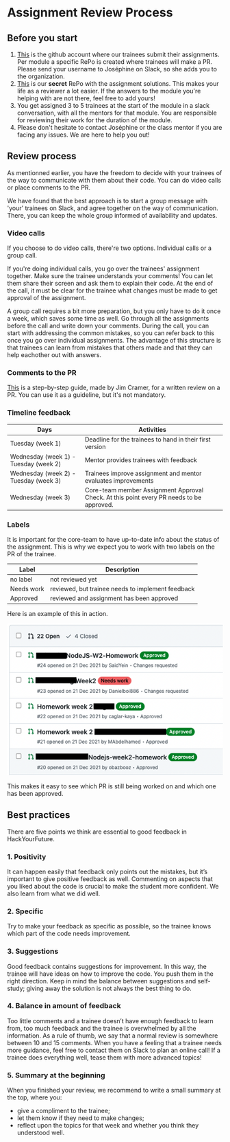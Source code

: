 # Assignment Review Process

## Before you start
1. [This](https://github.com/HackYourAssignment) is the github account where our trainees submit their assignments. Per module a specific RePo is created where trainees will make a PR.  Please send your username to Joséphine on Slack, so she adds you to the organization. 
2. [This](https://github.com/HackYourAssignment/assignment-solutions) is our **secret** RePo with the assignment solutions. This makes your life as a reviewer a lot easier. If the answers to the module you're helping with are not there, feel free to add yours! 
3. You get assigned 3 to 5 trainees at the start of the module in a slack conversation, with all the mentors for that module. You are responsible for reviewing their work for the duration of the module.
4. Please don't hesitate to contact Joséphine or the class mentor if you are facing any issues. We are here to help you out!  

## Review process
As mentionned earlier, you have the freedom to decide with your trainees of the way to communicate with them about their code. You can do video calls or place comments to the PR.

We have found that the best approach is to start a group message with 'your' trainees on Slack, and agree together on the way of communication. There, you can keep the whole group informed of availability and updates.

### Video calls
If you choose to do video calls, there're two options. Individual calls or a group call. 

If you're doing individual calls, you go over the trainees' assignment together. Make sure the trainee understands your comments! You can let them share their screen and ask them to explain their code. At the end of the call, it must be clear for the trainee what changes must be made to get approval of the assignment. 

A group call requires a bit more preparation, but you only have to do it once a week, which saves some time as well. Go through all the assignments before the call and write down your comments. During the call, you can start with addressing the common mistakes, so you can refer back to this once you go over individual assignments. The advantage of this structure is that trainees can learn from mistakes that others made and that they can help eachother out with answers. 

### Comments to the PR
[This](https://github.com/HackYourFuture/mentors/blob/main/assignment-support/review-in-written.md) is a step-by-step guide, made by Jim Cramer, for a written review on a PR. You can use it as a guideline, but it's not mandatory.

### Timeline feedback
| Days | Activities |
| --- | --- |
|Tuesday (week 1)  | Deadline for the trainees to hand in their first version   |
|Wednesday (week 1) - Tuesday (week 2)  | Mentor provides trainees with feedback  |
| Wednesday (week 2) - Tuesday (week 3)  | Trainees improve assignment and mentor evaluates improvements   |
| Wednesday (week 3) | Core-team member Assignment Approval Check. At this point every PR needs to be approved. |

### Labels 
It is important for the core-team to have up-to-date info about the status of the assignment. This is why we expect you to work with two labels on the PR of the trainee.

| Label | Description |
| --- | --- |
|no label  |not reviewed yet   |
|Needs work   |reviewed, but trainee needs to implement feedback  |
|Approved   |reviewed and assignment has been approved   |

Here is an example of this in action.

![labels](https://github.com/HackYourFuture/mentors/blob/main/assets/labels.png)

This makes it easy to see which PR is still being worked on and which one has been approved.

## Best practices 
There are five points we think are essential to good feedback in HackYourFuture.

### 1. Positivity
It can happen easily that feedback only points out the mistakes, but it’s important to give positive feedback as well. Commenting on aspects that you liked about the code is crucial to make the student more confident. We also learn from what we did well.

### 2. Specific
Try to make your feedback as specific as possible, so the trainee knows which part of the code needs improvement.

### 3. Suggestions
Good feedback contains suggestions for improvement. In this way, the trainee will have ideas on how to improve the code. You push them in the right direction. Keep in mind the balance between suggestions and self-study; giving away the solution is not always the best thing to do.

### 4. Balance in amount of feedback
Too little comments and a trainee doesn’t have enough feedback to learn from, too much feedback and the trainee is overwhelmed by all the information. 
As a rule of thumb, we say that a normal review is somewhere between 10 and 15 comments. When you have a feeling that a trainee needs more guidance, feel free to contact them on Slack to plan an online call! If a trainee does everything well, tease them with more advanced topics!

### 5. Summary at the beginning
When you finished your review, we recommend to write a small summary at the top, where you: 
- give a compliment to the trainee;
- let them know if they need to make changes;
- reflect upon the topics for that week and whether you think they understood well. 


